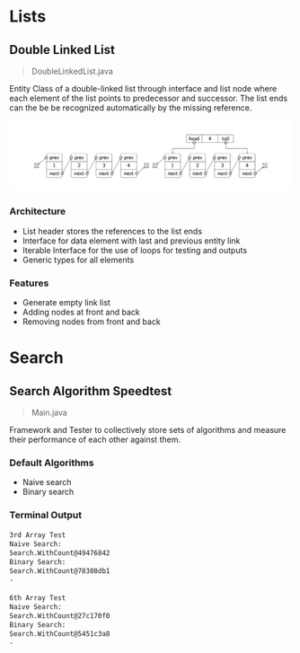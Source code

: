 # Lists

## Double Linked List

> DoubleLinkedList.java

Entity Class of a double-linked list through interface and list node where each element of the list points to predecessor and successor. The list ends can the be be recognized automatically by the missing reference.

![Double Linked List](/img/practical_2.png)

### Architecture

- List header stores the references to the list ends
- Interface for data element with last and previous entity link
- Iterable Interface for the use of loops for testing and outputs
- Generic types for all elements

### Features

- Generate empty link list
- Adding nodes at front and back
- Removing nodes from front and back

# Search

## Search Algorithm Speedtest

> Main.java

Framework and Tester to collectively store sets of algorithms and measure their performance of each other against them.

### Default Algorithms

- Naive search
- Binary search

### Terminal Output

```
3rd Array Test
Naive Search:
Search.WithCount@49476842
Binary Search:
Search.WithCount@78308db1
-

6th Array Test
Naive Search:
Search.WithCount@27c170f0
Binary Search:
Search.WithCount@5451c3a8
-
```
